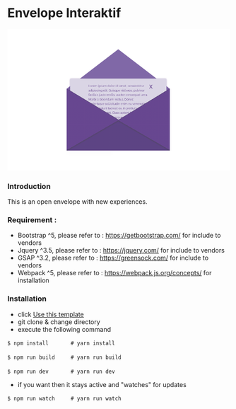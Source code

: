 # Envelope Interaktif
![Envelope](src/image/envelope.png)

### Introduction

This is an open envelope with new experiences.

### Requirement : 

- Bootstrap ^5, please refer to : https://getbootstrap.com/ for include to vendors
- Jquery ^3.5, please refer to : https://jquery.com/ for include to vendors
- GSAP ^3.2, please refer to : https://greensock.com/ for include to vendors
- Webpack ^5, please refer to : https://webpack.js.org/concepts/ for installation

### Installation

- click [Use this template](https://github.com/agungprsty/envelope/generate)
- git clone & change directory
- execute the following command

```
$ npm install       # yarn install

$ npm run build     # yarn run build

$ npm run dev       # yarn run dev
```

- if you want then it stays active and "watches" for updates
 
```
$ npm run watch     # yarn run watch
```
